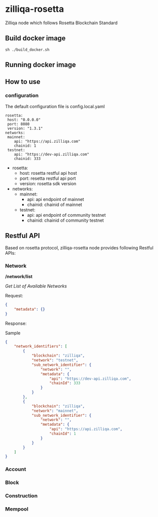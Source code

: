 # zilliqa-rosetta
Zilliqa node which follows Rosetta Blockchain Standard

## Build docker image

```shell script
sh ./build_docker.sh
```

## Running docker image

## How to use

### configuration

The default configuration file is config.local.yaml

```shell script
rosetta:
 host: "0.0.0.0"
 port: 8080
 version: "1.3.1"
networks:
 mainnet:
    api: "https://api.zilliqa.com"
    chainid: 1
 testnet:
    api: "https://dev-api.zilliqa.com"
    chainid: 333
```

* rosetta:
  * host: rosetta restful api host
  * port: resetta restful api port
  * version: rosetta sdk version
* networks:
  * mainnet:
    * api: api endpoint of mainnet
    * chainid: chainid of mainnet
  * testnet:
    * api: api endpoint of community testnet
    * chainid: chainid of community testnet


## Restful API

Based on rosetta protocol, zilliqa-rosetta node provides following Restful APIs:

### Network

**/network/list**

*Get List of Available Networks*

Request:

```json
{
    "metadata": {}
}
```

Response:

Sample

```json
{
    "network_identifiers": [
        {
            "blockchain": "zilliqa",
            "network": "testnet",
            "sub_network_identifier": {
                "network": "",
                "metadata": {
                    "api": "https://dev-api.zilliqa.com",
                    "chainId": 333
                }
            }
        },
        {
            "blockchain": "zilliqa",
            "network": "mainnet",
            "sub_network_identifier": {
                "network": "",
                "metadata": {
                    "api": "https://api.zilliqa.com",
                    "chainId": 1
                }
            }
        }
    ]
}
```

### Account

### Block

### Construction

### Mempool